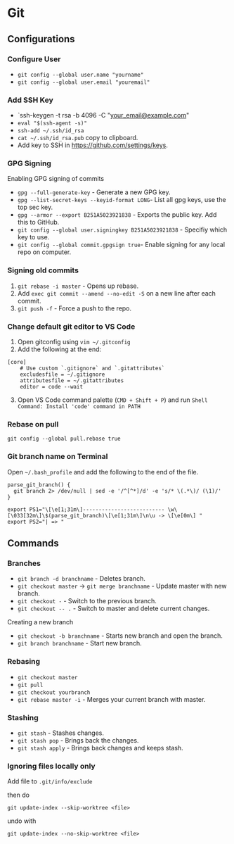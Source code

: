 # Git

## Configurations

### Configure User
- `git config --global user.name "yourname"`
- `git config --global user.email "youremail"`

### Add SSH Key

- `ssh-keygen -t rsa -b 4096 -C "your_email@example.com"
- `eval "$(ssh-agent -s)"`
- `ssh-add ~/.ssh/id_rsa`
- `cat ~/.ssh/id_rsa.pub` copy to clipboard.
- Add key to SSH in <https://github.com/settings/keys>.


### GPG Signing

Enabling GPG signing of commits

- `gpg --full-generate-key` - Generate a new GPG key.
- `gpg --list-secret-keys --keyid-format LONG`- List all gpg keys, use the top sec key.
- `gpg --armor --export B251A5023921838` - Exports the public key. Add this to GitHub.
- `git config --global user.signingkey B251A5023921838` - Specifiy which key to use.
- `git config --global commit.gpgsign true`- Enable signing for any local repo on computer.

### Signing old commits

1. `git rebase -i master` - Opens up rebase.
2. Add `exec git commit --amend --no-edit -S` on a new line after each commit.
3. `git push -f` - Force a push to the repo.

### Change default git editor to VS Code

1. Open gitconfig using `vim ~/.gitconfig`
2. Add the following at the end:

```
[core]
    # Use custom `.gitignore` and `.gitattributes`
    excludesfile = ~/.gitignore
    attributesfile = ~/.gitattributes
    editor = code --wait
```

3. Open VS Code command palette (`CMD + Shift + P`) and run `Shell Command: Install 'code' command in PATH`

### Rebase on pull

`git config --global pull.rebase true`

### Git branch name on Terminal

Open `~/.bash_profile` and add the following to the end of the file.

```
parse_git_branch() {
  git branch 2> /dev/null | sed -e '/^[^*]/d' -e 's/* \(.*\)/ (\1)/'
}

export PS1="\[\e[1;31m\]-------------------------- \w\[\033[32m\]\$(parse_git_branch)\[\e[1;31m\]\n\u -> \[\e[0m\] "
export PS2="| => "
```

## Commands

### Branches

- `git branch -d branchname` - Deletes branch.
- `git checkout master` -> `git merge branchname` - Update master with new branch.
- `git checkout -` - Switch to the previous branch.
- `git checkout -- .` - Switch to master and delete current changes.  

Creating a new branch
- `git checkout -b branchname` - Starts new branch and open the branch.
- `git branch branchname` - Start new branch.

### Rebasing

- `git checkout master`
- `git pull`
- `git checkout yourbranch`
- `git rebase master -i` - Merges your current branch with master.

### Stashing

- `git stash` - Stashes changes.
- `git stash pop` - Brings back the changes.
- `git stash apply` - Brings back changes and keeps stash.

### Ignoring files locally only

Add file to `.git/info/exclude`

then do

`git update-index --skip-worktree <file>`

undo with

`git update-index --no-skip-worktree <file>`
